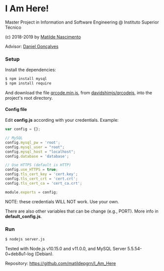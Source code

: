 # I Am Here!
Master Project in Information and Software Engineering @ Instituto Superior Técnico

(c) 2018-2019 by [Matilde Nascimento](https://github.com/matildepgrn)

Advisor: [Daniel Gonçalves](https://github.com/domiriel)

### Setup
Install the dependencies:
```bash
$ npm install mysql
$ npm install require
```
And download the file [qrcode.min.js](https://raw.githubusercontent.com/davidshimjs/qrcodejs/master/qrcode.min.js), from [davidshimjs/qrcodejs](https://github.com/davidshimjs/qrcodejs), into the project's root directory.

#### Config file
Edit **config.js** according with your credentials.
Example:
```js
var config = {};

// MySQL
config.mysql_pw = 'root';
config.mysql_user = "root";
config.mysql_host = "localhost";
config.database = 'database';

// Use HTTPS (default is HTTP)
config.use_HTTPS = true;
config.tls_cert_key = 'cert.key';
config.tls_cert_crt = 'cert.crt';
config.tls_cert_ca = 'cert_ca.crt';

module.exports = config;
```
NOTE: these credentials WILL NOT work. Use your own.

There are also other variables that can be change (e.g., PORT).
More info in **default_config.js**.

### Run
```bash
$ nodejs server.js
```
Tested with Node.js v10.15.0 and v11.0.0, and MySQL Server 5.5.54-0+deb8u1-log (Debian).



Repository: https://github.com/matildepgrn/I_Am_Here
